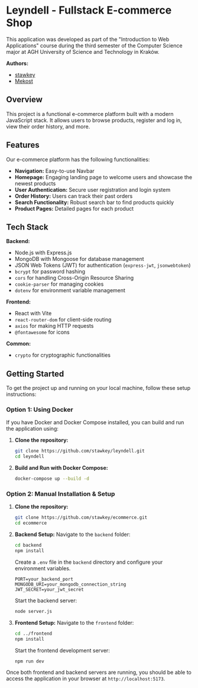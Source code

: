 # Leyndell - Fullstack E-commerce Shop

This application was developed as part of the "Introduction to Web Applications" course during the third semester of the Computer Science major at AGH University of Science and Technology in Kraków.

**Authors:**
- [stawkey](https://github.com/stawkey)
- [Mekost](https://github.com/Mekost)

## Overview

This project is a functional e-commerce platform built with a modern JavaScript stack. It allows users to browse products, register and log in, view their order history, and more.

## Features

Our e-commerce platform has the following functionalities:

*   **Navigation:** Easy-to-use Navbar
*   **Homepage:** Engaging landing page to welcome users and showcase the newest products
*   **User Authentication:** Secure user registration and login system
*   **Order History:** Users can track their past orders
*   **Search Functionality:** Robust search bar to find products quickly
*   **Product Pages:** Detailed pages for each product

## Tech Stack

**Backend:**
*   Node.js with Express.js
*   MongoDB with Mongoose for database management
*   JSON Web Tokens (JWT) for authentication (`express-jwt`, `jsonwebtoken`)
*   `bcrypt` for password hashing
*   `cors` for handling Cross-Origin Resource Sharing
*   `cookie-parser` for managing cookies
*   `dotenv` for environment variable management

**Frontend:**
*   React with Vite
*   `react-router-dom` for client-side routing
*   `axios` for making HTTP requests
*   `@fontawesome` for icons

**Common:**
*   `crypto` for cryptographic functionalities

## Getting Started

To get the project up and running on your local machine, follow these setup instructions:

### Option 1: Using Docker

If you have Docker and Docker Compose installed, you can build and run the application using:

1.  **Clone the repository:**
    ```bash
    git clone https://github.com/stawkey/leyndell.git
    cd leyndell
    ```

2.  **Build and Run with Docker Compose:**
    ```bash
    docker-compose up --build -d
    ```

### Option 2: Manual Installation & Setup

1.  **Clone the repository:**
    ```bash
    git clone https://github.com/stawkey/ecommerce.git
    cd ecommerce
    ```

2.  **Backend Setup:**
    Navigate to the `backend` folder:
    ```bash
    cd backend
    npm install
    ```
    Create a `.env` file in the `backend` directory and configure your environment variables.
    ```env
    PORT=your_backend_port
    MONGODB_URI=your_mongodb_connection_string
    JWT_SECRET=your_jwt_secret
    ```
    Start the backend server:
    ```bash
    node server.js
    ```

3.  **Frontend Setup:**
    Navigate to the `frontend` folder:
    ```bash
    cd ../frontend
    npm install
    ```
    Start the frontend development server:
    ```bash
    npm run dev
    ```

Once both frontend and backend servers are running, you should be able to access the application in your browser at `http://localhost:5173`.
